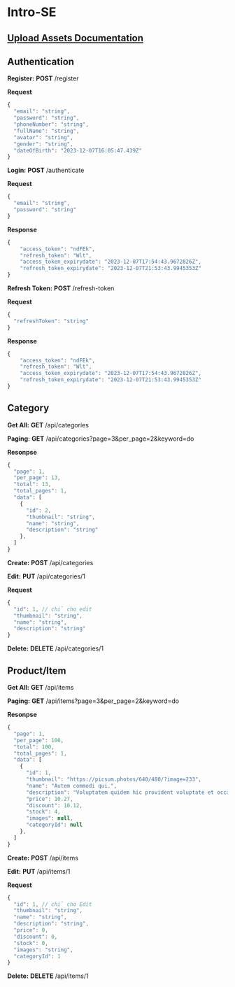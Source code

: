 # Intro-SE

## [Upload Assets Documentation](https://cloudinary.com/documentation/upload_images#example_1_upload_multiple_files_using_a_form_unsigned)

## Authentication

**Register:** **POST** /register

**Request**
```js
{
  "email": "string",
  "password": "string",
  "phoneNumber": "string",
  "fullName": "string",
  "avatar": "string",
  "gender": "string",
  "dateOfBirth": "2023-12-07T16:05:47.439Z"
}
```

**Login:** **POST** /authenticate

**Request**
```js
{
  "email": "string",
  "password": "string"
}
```

**Response**
```js
{
    "access_token": "ndFEk",
    "refresh_token": "Wlt",
    "access_token_expirydate": "2023-12-07T17:54:43.9672826Z",
    "refresh_token_expirydate": "2023-12-07T21:53:43.9945353Z"
}
```

**Refresh Token:** **POST** /refresh-token

**Request**
```js
{
  "refreshToken": "string"
}
```

**Response**
```js
{
    "access_token": "ndFEk",
    "refresh_token": "Wlt",
    "access_token_expirydate": "2023-12-07T17:54:43.9672826Z",
    "refresh_token_expirydate": "2023-12-07T21:53:43.9945353Z"
}
```

## Category

**Get All:** **GET** /api/categories

**Paging:** **GET** /api/categories?page=3&per_page=2&keyword=do

**Resonpse**
```js
{
  "page": 1,
  "per_page": 13,
  "total": 13,
  "total_pages": 1,
  "data": [
    {
      "id": 2,
      "thumbnail": "string",
      "name": "string",
      "description": "string"
    },
  ]
}
```

**Create:** **POST** /api/categories

**Edit:** **PUT** /api/categories/1

**Request**
```js
{
  "id": 1, // chỉ cho edit
  "thumbnail": "string",
  "name": "string",
  "description": "string"
}
```

**Delete:** **DELETE** /api/categories/1

## Product/Item

**Get All:** **GET** /api/items

**Paging:** **GET** /api/items?page=3&per_page=2&keyword=do

**Resonpse**
```js
{
  "page": 1,
  "per_page": 100,
  "total": 100,
  "total_pages": 1,
  "data": [
    {
      "id": 1,
      "thumbnail": "https://picsum.photos/640/480/?image=233",
      "name": "Autem commodi qui.",
      "description": "Voluptatem quidem hic provident voluptate et occaecati aperiam placeat sapiente a quas aut non quae voluptas",
      "price": 10.27,
      "discount": 10.12,
      "stock": 4,
      "images": null,
      "categoryId": null
    },
  ]
}
```


**Create:** **POST** /api/items

**Edit:** **PUT** /api/items/1

**Request**
```js
{
  "id": 1, // chỉ cho Edit
  "thumbnail": "string",
  "name": "string",
  "description": "string",
  "price": 0,
  "discount": 0,
  "stock": 0,
  "images": "string",
  "categoryId": 1
}
```

**Delete:** **DELETE** /api/items/1

